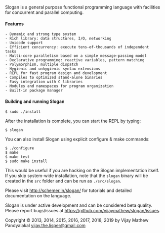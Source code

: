 Slogan is a general purpose functional programming language with facilities for concurrent and parallel computing.

#### Features

    - Dynamic and strong type system
    - Rich library: data structures, I/O, networking
    - Unicode support
    - Efficient concurrency: execute tens-of-thousands of independent tasks
    - Multi-core parallelism based on a simple message-passing model
    - Declarative programming: reactive variables, pattern matching
    - Polymorphism, multiple dispatch
    - Hygienic and unhygienic syntax extensions
    - REPL for fast program design and development
    - Compiles to optimized stand-alone binaries
    - Easy integration with C libraries
    - Modules and namespaces for program organization
    - Built-in package manager

#### Building and running Slogan

    $ sudo ./install

After the installation is complete, you can start the REPL by typing:

    $ slogan


You can also install Slogan using explicit configure & make commands:
    
    $ ./configure
    $ make
    $ make test
    $ sudo make install

This would be useful if you are hacking on the Slogan implementation itself.
If you skip system-wide installation, note that the `slogan` binary will be created
in the `src` folder and can be run as `./src/slogan`.


Please visit http://schemer.in/slogan/ for tutorials and detailed documentation on the language.

Slogan is under active development and can be considered beta quality.
Please report bugs/issues at https://github.com/vijaymathew/slogan/issues.

Copyright © 2013, 2014, 2015, 2016, 2017, 2018, 2019 by Vijay Mathew Pandyalakal <vijay.the.lisper@gmail.com>